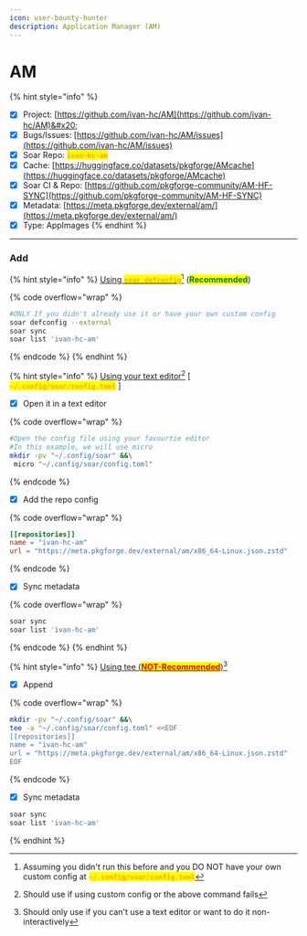 ```yaml
---
icon: user-bounty-hunter
description: Application Manager (AM)
---
```


# AM

{% hint style="info" %}
* [x] Project: [https://github.com/ivan-hc/AM](https://github.com/ivan-hc/AM)&#x20;
* [x] Bugs/Issues: [https://github.com/ivan-hc/AM/issues](https://github.com/ivan-hc/AM/issues)
* [x] Soar Repo: <mark style="color:orange;">**`ivan-hc-am`**</mark>
* [x] Cache: [https://huggingface.co/datasets/pkgforge/AMcache](https://huggingface.co/datasets/pkgforge/AMcache)
* [x] Soar CI & Repo: [https://github.com/pkgforge-community/AM-HF-SYNC](https://github.com/pkgforge-community/AM-HF-SYNC)
* [x] Metadata: [https://meta.pkgforge.dev/external/am/](https://meta.pkgforge.dev/external/am/)
* [x] Type: AppImages
{% endhint %}

***

### Add

{% hint style="info" %}
[Using <mark style="color:orange;">**`soar defconfig`**</mark>](#user-content-fn-1)[^1]  (<mark style="color:green;">**Recommended**</mark>)&#x20;

{% code overflow="wrap" %}
```bash
#ONLY If you didn't already use it or have your own custom config
soar defconfig --external
soar sync
soar list 'ivan-hc-am'
```
{% endcode %}
{% endhint %}

{% hint style="info" %}
[Using your text editor](#user-content-fn-2)[^2] \[ <mark style="color:orange;">**`~/.config/soar/config.toml`**</mark> ]

* [x] Open it in a text editor

{% code overflow="wrap" %}
```bash
#Open the config file using your favourtie editor
#In this example, we will use micro
mkdir -pv "~/.config/soar" &&\
 micro "~/.config/soar/config.toml"
```
{% endcode %}

* [x] Add the repo config

{% code overflow="wrap" %}
```toml
[[repositories]]
name = "ivan-hc-am"
url = "https://meta.pkgforge.dev/external/am/x86_64-Linux.json.zstd"
```
{% endcode %}

* [x] Sync metadata

{% code overflow="wrap" %}
```bash
soar sync
soar list 'ivan-hc-am'
```
{% endcode %}
{% endhint %}

{% hint style="info" %}
[Using tee (<mark style="color:red;">**NOT-Recommended**</mark>)](#user-content-fn-3)[^3]

* [x] Append

{% code overflow="wrap" %}
```bash
mkdir -pv "~/.config/soar" &&\
tee -a "~/.config/soar/config.toml" <<EOF
[[repositories]]
name = "ivan-hc-am"
url = "https://meta.pkgforge.dev/external/am/x86_64-Linux.json.zstd"
EOF
```
{% endcode %}

* [x] Sync metadata

```bash
soar sync
soar list 'ivan-hc-am'
```
{% endhint %}

[^1]: Assuming you didn't run this before and you DO NOT have your own custom config at <mark style="color:orange;">**`~/.config/soar/config.toml`**</mark>

[^2]: Should use if using custom config or the above command fails

[^3]: Should only use if you can't use a text editor or want to do it non-interactively
